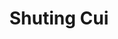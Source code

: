 ---
# Display name
title: Shuting Cui

# Full Name (for SEO)
first_name: Shuting
last_name: Cui

# Is this the primary user of the site?
superuser: true

# Role/position
# 这里写当前学历，入学年份和联合指导导师
# 例如：
# role: Ph.D. student '23
# role: "Ph.D. student '23, co-supervised by Dr. [Hui Xiong](https://facultyprofiles.hkust-gz.edu.cn/faculty-personal-page/XIONG-Hui/xionghui)"
role: Ph.D. student '24, co-supervised by Prof. [Hengshu Zhu](https://www.zhuhengshu.com/)

# Organizations/Affiliations
organizations:
  - name: AI Thrust, HKUST(GZ)
    url: https://ait.hkust-gz.edu.cn/

interests:
  - XAI, AI4S
  - RAG and LLM for Downstream Applications
  - Knowledge-Enhanced Sequential Decision Making

education:
  courses:
    # 这里不用写在读学历
    - course: M.S. in Engineering Data Analytics and Statistics
      institution: McKelvey School of Engineering, Washington University in St. Louis
    - course: B.Eng. in Software Engineering
      institution: College of Software, Nankai University

# Social/Academic Networking
# form "mailto:your-email@example.com" or "#contact" for contact widget.
# 这部分选填，如果不写，请在 link: 后面留空
social:
  - icon: envelope
    icon_pack: fas
    link: mailto:scui847@connect.hkust-gz.edu.cn
  - icon: github
    icon_pack: fab
    link: https://github.com/cuishuting

# Organizational groups that you belong to (for People widget)
# 可选项： [Faculty, Ph.D. Students, Mphil Students, Research Assistants]
user_groups:
  - Ph.D. Students
---